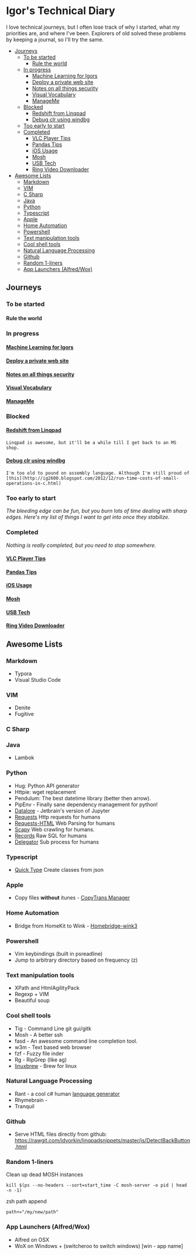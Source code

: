 # Igor's Technical Diary

I love technical journeys, but I often lose track of why I started, what my priorities are, and where I've been. Explorers of old solved these problems by keeping a journal, so I'll try the same.


<!-- vim-markdown-toc GFM -->

* [Journeys](#journeys)
    * [To be started](#to-be-started)
        * [Rule the world](#rule-the-world)
    * [In progress](#in-progress)
        * [Machine Learning for Igors](#machine-learning-for-igors)
        * [Deploy a private web site](#deploy-a-private-web-site)
        * [Notes on all things security](#notes-on-all-things-security)
        * [Visual Vocabulary](#visual-vocabulary)
        * [ManageMe](#manageme)
    * [Blocked](#blocked)
        * [Redshift from Linqpad](#redshift-from-linqpad)
        * [Debug clr using windbg](#debug-clr-using-windbg)
    * [Too early to start](#too-early-to-start)
    * [Completed](#completed)
        * [VLC Player Tips](#vlc-player-tips)
        * [Pandas Tips](#pandas-tips)
        * [iOS Usage](#ios-usage)
        * [Mosh](#mosh)
        * [USB Tech](#usb-tech)
        * [Ring Video Downloader](#ring-video-downloader)
* [Awesome Lists](#awesome-lists)
    * [Markdown](#markdown)
    * [VIM](#vim)
    * [C Sharp](#c-sharp)
    * [Java](#java)
    * [Python](#python)
    * [Typescript](#typescript)
    * [Apple](#apple)
    * [Home Automation](#home-automation)
    * [Powershell](#powershell)
    * [Text manipulation tools](#text-manipulation-tools)
    * [Cool shell tools](#cool-shell-tools)
    * [Natural Language Processing](#natural-language-processing)
    * [Github](#github)
    * [Random 1-liners](#random-1-liners)
    * [App Launchers (Alfred/Wox)](#app-launchers-(alfred/wox))

<!-- vim-markdown-toc -->

## Journeys

### To be started

#### Rule the world

### In progress

#### [Machine Learning for Igors](notes/machine-learning.md)
#### [Deploy a private web site](notes/private_web_site.md)
#### [Notes on all things security](notes/better-security-design.md)
#### [Visual Vocabulary](notes/visual-vocabulary.md)
#### [ManageMe](https://github.com/idvorkin/manage-me)

### Blocked

#### [Redshift from Linqpad](notes/linqpad_from_redshift.md)
    Linqpad is awesome, but it'll be a while till I get back to an MS shop.

#### [Debug clr using windbg](notes/windbg.md)
    I'm too old to pound on assembly language. Although I'm still proud of [this](http://ig2600.blogspot.com/2012/12/run-time-costs-of-small-operations-in-c.html)




### Too early to start

_The bleeding edge can be fun, but you burn lots of time dealing with sharp edges. Here's my list of things I want to get into once they stabilize._

### Completed

_Nothing is really completed, but you need to stop somewhere._

#### [VLC Player Tips](notes/vlc_player.md)
#### [Pandas Tips](notes/pandas-tutorial.md)
#### [iOS Usage](notes/ios.md)
#### [Mosh](notes/mosh.md)
#### [USB Tech](notes/usbtech.md)
#### [Ring Video Downloader](notes/ring-video-download.md)

## Awesome Lists

### Markdown

- Typora
- Visual Studio Code

### VIM

- Denite
- Fugitive

### C Sharp

### Java

- Lambok

### Python

- Hug: Python API generator
- Httpie: wget replacement
- Pendulum: The best datetime library (better then arrow).
- PipEnv - Finally sane dependency management for python!
- [Datalore](https://datalore.io/) - Jetbrain's version of Jupyter
- [Requests](http://docs.python-requests.org/en/master/) Http requests for humans
- [Requests-HTML](https://github.com/kennethreitz/requests-html) Web Parsing for humans
- [Scapy](https://scrapy.org/) Web crawling for humans.
- [Records](https://github.com/kennethreitz/records) Raw SQL for humans
- [Delegator](https://github.com/kennethreitz/delegator.py) Sub process for humans

### Typescript

- [Quick Type](https://quicktype.io/?l=cs&r=json2csharp) Create classes from json

### Apple

- Copy files **without** itunes - [CopyTrans Manager](https://www.copytrans.net/copytransmanager/)

### Home Automation

- Bridge from HomeKit to Wink - [Homebridge-wink3](https://github.com/sibartlett/homebridge-wink3)

### Powershell

- Vim keybindings (built in psreadline)
- Jump to arbitrary directory based on frequency (z)

### Text manipulation tools

- XPath and HtmlAgilityPack
- Regexp + VIM
- Beautiful soup

### Cool shell tools

- Tig - Command Line git gui/gitk
- Mosh - A better ssh
- fasd - An awesome command line completion tool.
- w3m -  Text based web browser
- fzf - Fuzzy file inder
- Rg - RipGrep (like ag)
- [linuxbrew](http://linuxbrew.sh/) - Brew for linux

### Natural Language Processing

- Rant - a cool c# human [language generator](http://berkin.me/rant/)
- Rhymebrain -
- Tranquil

### Github

- Serve HTML files directly from github: https://rawgit.com/idvorkin/linqpadsnippets/master/js/DetectBackButton.html

### Random 1-liners

Clean up dead MOSH instances

    kill $(ps --no-headers --sort=start_time -C mosh-server -o pid | head -n -1)

zsh path append

    path+="/my/new/path"

### App Launchers (Alfred/Wox)

- Alfred on OSX
- WoX on Windows + (switcheroo to switch windows) [win - app name]


